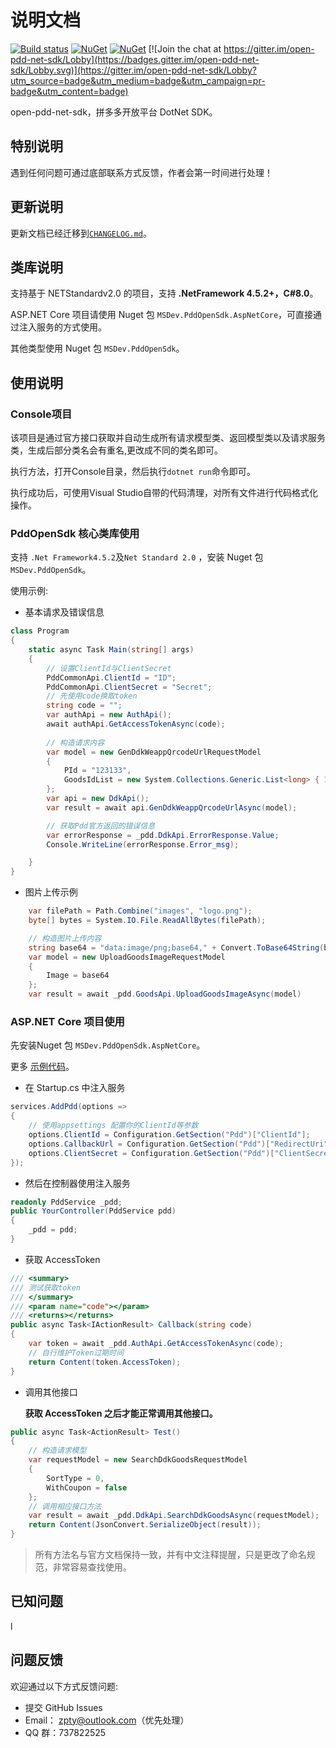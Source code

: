 # 说明文档

[![Build status](https://dev.azure.com/msdev-zpty/pdd-open-net-sdk/_apis/build/status/pdd-open-net-sdk-CI)](https://dev.azure.com/msdev-zpty/pdd-open-net-sdk/_build/latest?definitionId=1)
[![NuGet](https://img.shields.io/nuget/v/MSDev.PddOpenSdk.AspNetCore.svg?style=flat-square&label=nuget)](https://www.nuget.org/packages/MSDev.PddOpenSdk.AspNetCore/)
[![NuGet](https://img.shields.io/nuget/dt/MSDev.PddOpenSdk.AspNetCore.svg)](https://www.nuget.org/packages/MSDev.PddOpenSdk.AspNetCore/)
[![Join the chat at https://gitter.im/open-pdd-net-sdk/Lobby](https://badges.gitter.im/open-pdd-net-sdk/Lobby.svg)](https://gitter.im/open-pdd-net-sdk/Lobby?utm_source=badge&utm_medium=badge&utm_campaign=pr-badge&utm_content=badge)

open-pdd-net-sdk，拼多多开放平台 DotNet SDK。

## **特别说明**

遇到任何问题可通过底部联系方式反馈，作者会第一时间进行处理！

## 更新说明
更新文档已经迁移到[`CHANGELOG.md`](https://github.com/niltor/open-pdd-net-sdk/blob/dev/CHANGELOG.md)。

## 类库说明

支持基于 NETStandardv2.0 的项目，支持 **.NetFramework 4.5.2+，C#8.0**。

ASP.NET Core 项目请使用 Nuget 包 `MSDev.PddOpenSdk.AspNetCore`，可直接通过注入服务的方式使用。

其他类型使用 Nuget 包 `MSDev.PddOpenSdk`。

## 使用说明

### Console项目

该项目是通过官方接口获取并自动生成所有请求模型类、返回模型类以及请求服务类，生成后部分类名会有重名,更改成不同的类名即可。

执行方法，打开Console目录，然后执行`dotnet run`命令即可。

执行成功后，可使用Visual Studio自带的代码清理，对所有文件进行代码格式化操作。

### PddOpenSdk 核心类库使用

支持 `.Net Framework4.5.2`及`Net Standard 2.0` ，安装 Nuget 包 `MSDev.PddOpenSdk`。

使用示例:
- 基本请求及错误信息
```csharp
class Program
{
    static async Task Main(string[] args)
    {
        // 设置ClientId与ClientSecret
        PddCommonApi.ClientId = "ID";
        PddCommonApi.ClientSecret = "Secret";
        // 先使用code换取token
        string code = "";
        var authApi = new AuthApi();
        await authApi.GetAccessTokenAsync(code);
    
        // 构造请求内容
        var model = new GenDdkWeappQrcodeUrlRequestModel
        {
            PId = "123133",
            GoodsIdList = new System.Collections.Generic.List<long> { 1122, 331323 }
        };
        var api = new DdkApi();
        var result = await api.GenDdkWeappQrcodeUrlAsync(model);

        // 获取Pdd官方返回的错误信息
        var errorResponse = _pdd.DdkApi.ErrorResponse.Value;
        Console.WriteLine(errorResponse.Error_msg);

    }
}
```

- 图片上传示例
```csharp
    var filePath = Path.Combine("images", "logo.png");
    byte[] bytes = System.IO.File.ReadAllBytes(filePath);

    // 构造图片上传内容
    string base64 = "data:image/png;base64," + Convert.ToBase64String(bytes);
    var model = new UploadGoodsImageRequestModel
    {
        Image = base64
    };
    var result = await _pdd.GoodsApi.UploadGoodsImageAsync(model)
```

### ASP.NET Core 项目使用

先安装Nuget 包 `MSDev.PddOpenSdk.AspNetCore`。

更多 [示例代码](https://github.com/niltor/open-pdd-net-sdk/tree/dev/PddOpenSdk/Sample)。

- 在 Startup.cs 中注入服务

```csharp
services.AddPdd(options =>
{
    // 使用appsettings 配置你的ClientId等参数
    options.ClientId = Configuration.GetSection("Pdd")["ClientId"];
    options.CallbackUrl = Configuration.GetSection("Pdd")["RedirectUri"];
    options.ClientSecret = Configuration.GetSection("Pdd")["ClientSecret"];
});
```

- 然后在控制器使用注入服务

```csharp
readonly PddService _pdd;
public YourController(PddService pdd)
{
    _pdd = pdd;
}
```

- 获取 AccessToken

```csharp
/// <summary>
/// 测试获取token
/// </summary>
/// <param name="code"></param>
/// <returns></returns>
public async Task<IActionResult> Callback(string code)
{
    var token = await _pdd.AuthApi.GetAccessTokenAsync(code);
    // 自行维护Token过期时间
    return Content(token.AccessToken);
}
```

- 调用其他接口

  **获取 AccessToken 之后才能正常调用其他接口。**

```csharp
public async Task<ActionResult> Test()
{
    // 构造请求模型
    var requestModel = new SearchDdkGoodsRequestModel
    {
        SortType = 0,
        WithCoupon = false
    };
    // 调用相应接口方法
    var result = await _pdd.DdkApi.SearchDdkGoodsAsync(requestModel);
    return Content(JsonConvert.SerializeObject(result));
}
```

> 所有方法名与官方文档保持一致，并有中文注释提醒，只是更改了命名规范，非常容易查找使用。

## 已知问题

 l
## 问题反馈

欢迎通过以下方式反馈问题:

- 提交 GitHub Issues
- Email： zpty@outlook.com（优先处理）
- QQ 群：737822525
